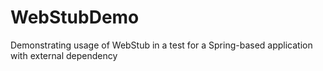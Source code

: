 WebStubDemo
===========

Demonstrating usage of WebStub in a test for a Spring-based application with external dependency